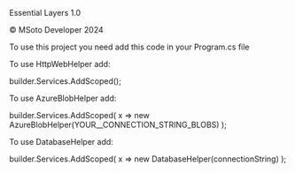 Essential Layers 1.0

© MSoto Developer 2024

To use this project you need add this code in your Program.cs file

To use HttpWebHelper add:

builder.Services.AddScoped<HttpWebHelper>();

To use AzureBlobHelper add:

builder.Services.AddScoped(
	x => new AzureBlobHelper(YOUR__CONNECTION_STRING_BLOBS)
);

To use DatabaseHelper add:

builder.Services.AddScoped(
	x => new DatabaseHelper(connectionString)
);